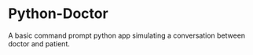 # Python-Doctor
A basic command prompt python app simulating a conversation between doctor and patient. 
